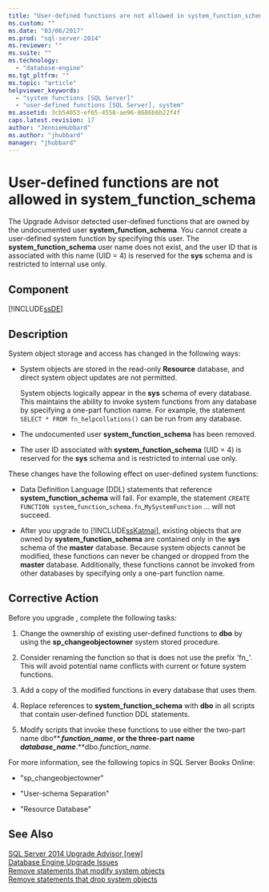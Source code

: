 ```yaml
---
title: "User-defined functions are not allowed in system_function_schema | Microsoft Docs"
ms.custom: ""
ms.date: "03/06/2017"
ms.prod: "sql-server-2014"
ms.reviewer: ""
ms.suite: ""
ms.technology: 
  - "database-engine"
ms.tgt_pltfrm: ""
ms.topic: "article"
helpviewer_keywords: 
  - "system functions [SQL Server]"
  - "user-defined functions [SQL Server], system"
ms.assetid: 3cb54053-ef65-4558-ae96-8686b6b22f4f
caps.latest.revision: 17
author: "JennieHubbard"
ms.author: "jhubbard"
manager: "jhubbard"
---
```

# User-defined functions are not allowed in system_function_schema
  The Upgrade Advisor detected user-defined functions that are owned by the undocumented user **system_function_schema**. You cannot create a user-defined system function by specifying this user. The **system_function_schema** user name does not exist, and the user ID that is associated with this name (UID = 4) is reserved for the **sys** schema and is restricted to internal use only.  
  
## Component  
 [!INCLUDE[ssDE](../../includes/ssde-md.md)]  
  
## Description  
 System object storage and access has changed in the following ways:  
  
-   System objects are stored in the read-only **Resource** database, and direct system object updates are not permitted.  
  
     System objects logically appear in the **sys** schema of every database. This maintains the ability to invoke system functions from any database by specifying a one-part function name. For example, the statement `SELECT * FROM fn_helpcollations()` can be run from any database.  
  
-   The undocumented user **system_function_schema** has been removed.  
  
-   The user ID associated with **system_function_schema** (UID = 4) is reserved for the **sys** schema and is restricted to internal use only.  
  
 These changes have the following effect on user-defined system functions:  
  
-   Data Definition Language (DDL) statements that reference **system_function_schema** will fail. For example, the statement `CREATE FUNCTION system`_`function`\_`schema.fn`\_`MySystemFunction` … will not succeed.  
  
-   After you upgrade to [!INCLUDE[ssKatmai](../../includes/sskatmai-md.md)], existing objects that are owned by **system_function_schema** are contained only in the **sys** schema of the **master** database. Because system objects cannot be modified, these functions can never be changed or dropped from the **master** database. Additionally, these functions cannot be invoked from other databases by specifying only a one-part function name.  
  
## Corrective Action  
 Before you upgrade , complete the following tasks:  
  
1.  Change the ownership of existing user-defined functions to **dbo** by using the **sp_changeobjectowner** system stored procedure.  
  
2.  Consider renaming the function so that is does not use the prefix 'fn_'. This will avoid potential name conflicts with current or future system functions.  
  
3.  Add a copy of the modified functions in every database that uses them.  
  
4.  Replace references to **system_function_schema** with **dbo** in all scripts that contain user-defined function DDL statements.  
  
5.  Modify scripts that invoke these functions to use either the two-part name dbo**.***function_name*, or the three-part name *database_name***.**dbo.*function_name*.  
  
 For more information, see the following topics in SQL Server Books Online:  
  
-   "sp_changeobjectowner"  
  
-   "User-schema Separation"  
  
-   "Resource Database"  
  
## See Also  
 [SQL Server 2014 Upgrade Advisor &#91;new&#93;](~/2014/sql-server/install/sql-server-2014-upgrade-advisor.md)   
 [Database Engine Upgrade Issues](../../../2014/sql-server/install/database-engine-upgrade-issues.md)   
 [Remove statements that modify system objects](../../../2014/sql-server/install/remove-statements-that-modify-system-objects.md)   
 [Remove statements that drop system objects](../../../2014/sql-server/install/remove-statements-that-drop-system-objects.md)  
  
  